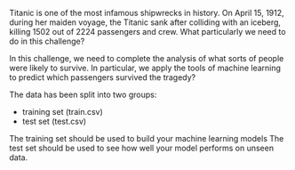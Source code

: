 Titanic is one of the most infamous shipwrecks in history. On April 15, 1912, during her maiden voyage, the Titanic sank after colliding with an iceberg, killing 1502 out of 2224 passengers and crew.
What particularly we need to do in this challenge?

In this challenge, we need to complete the analysis of what sorts of people were likely to survive. In particular, we apply the tools of machine learning to predict which passengers survived the tragedy?

The data has been split into two groups:

- training set (train.csv)
- test set (test.csv)

The training set should be used to build your machine learning models
The test set should be used to see how well your model performs on unseen data. 
